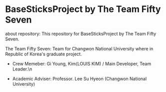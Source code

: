 # BaseSticksProject by The Team Fifty Seven

about repository:
This repository for BaseSticksProject by The Team Fifty Seven.

The Team Fifty Seven:
Team for Changwon National University where in Republic of Korea's graduate project.

- Crew Memeber:
  Gi Young, Kim(LOUIS KIM) / Main Developer, Team Leader.\n
  
- Academic Adviser:
  Professor. Lee Su Hyeon (Changwon National University)
